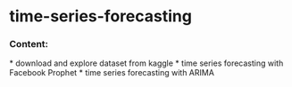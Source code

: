 <h1>time-series-forecasting</h1>

<h3>Content:</h3>
* download and explore dataset from kaggle
* time series forecasting with Facebook Prophet
* time series forecasting with ARIMA
